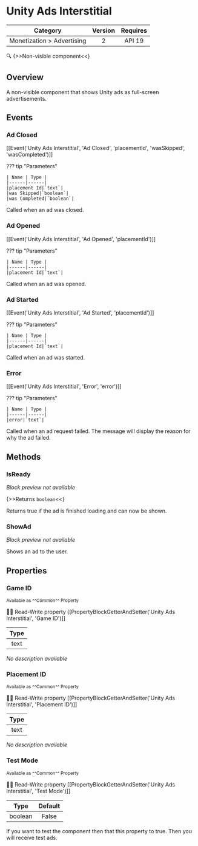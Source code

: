 # Unity Ads Interstitial

| Category | Version | Requires |
|:--------:|:-------:|:--------:|
|Monetization > Advertising|2|API 19 | Android 4.4 - 4.4.4 KitKat|

:mag: {>>Non-visible component<<}

## Overview

A non-visible component that shows Unity ads as full-screen advertisements.

## Events

### Ad Closed

[[Event('Unity Ads Interstitial', 'Ad Closed', 'placementId', 'wasSkipped', 'wasCompleted')]]

??? tip "Parameters"

    | Name | Type |
    |------|------|
    |placement Id|`text`|
    |was Skipped|`boolean`|
    |was Completed|`boolean`|


Called when an ad was closed.

### Ad Opened

[[Event('Unity Ads Interstitial', 'Ad Opened', 'placementId')]]

??? tip "Parameters"

    | Name | Type |
    |------|------|
    |placement Id|`text`|


Called when an ad was opened.

### Ad Started

[[Event('Unity Ads Interstitial', 'Ad Started', 'placementId')]]

??? tip "Parameters"

    | Name | Type |
    |------|------|
    |placement Id|`text`|


Called when an ad was started.

### Error

[[Event('Unity Ads Interstitial', 'Error', 'error')]]

??? tip "Parameters"

    | Name | Type |
    |------|------|
    |error|`text`|


Called when an ad request failed. The message will display the reason for why the ad failed.

## Methods

### IsReady

_Block preview not available_

{>>Returns `boolean`<<}

Returns true if the ad is finished loading and can now be shown.

### ShowAd

_Block preview not available_

Shows an ad to the user.

## Properties

### Game ID

<small>Available as ^^Common^^ Property</small>

:eyes::pencil: Read-Write property
[[PropertyBlockGetterAndSetter('Unity Ads Interstitial', 'Game ID')]]

| Type |
|:----:|
|text|

_No description available_

### Placement ID

<small>Available as ^^Common^^ Property</small>

:eyes::pencil: Read-Write property
[[PropertyBlockGetterAndSetter('Unity Ads Interstitial', 'Placement ID')]]

| Type |
|:----:|
|text|

_No description available_

### Test Mode

<small>Available as ^^Common^^ Property</small>

:eyes::pencil: Read-Write property
[[PropertyBlockGetterAndSetter('Unity Ads Interstitial', 'Test Mode')]]

| Type | Default |
|:----:|:-------:|
|boolean|False|

If you want to test the component then that this property to true. Then you will receive test ads.